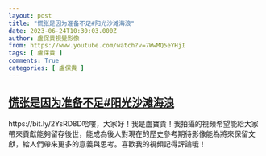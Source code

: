 ```yaml
---
layout: post
title: "慌张是因为准备不足#阳光沙滩海浪"
date: 2023-06-24T10:30:03.000Z
author: 盧保貴視覺影像
from: https://www.youtube.com/watch?v=7WwMQ5eYHjI
tags: [ 盧保貴 ]
comments: True
categories: [ 盧保貴 ]
---
```

<!--1687602603000-->
[慌张是因为准备不足#阳光沙滩海浪](https://www.youtube.com/watch?v=7WwMQ5eYHjI)
------

<div>
https://bit.ly/2YsRD8D哈嘍，大家好！我是盧寶貴！我拍攝的視頻希望能給大家帶來貢獻能夠留存後世，能成為後人對現在的歷史參考期待影像能為將來保留文獻，給人們帶來更多的意義與思考。喜歡我的視頻記得評論哦！
</div>
